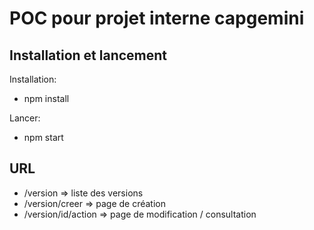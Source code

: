 # POC pour projet interne capgemini

## Installation et lancement
Installation:
- npm install

Lancer:
- npm start

## URL
- /version => liste des versions
- /version/creer => page de création
- /version/id/action => page de modification / consultation

